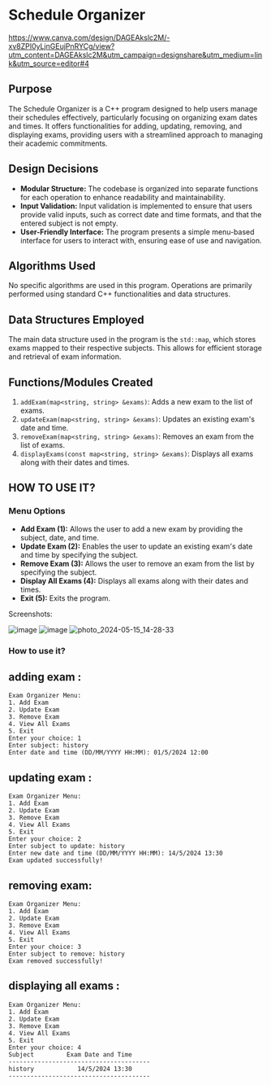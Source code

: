 # Schedule Organizer

https://www.canva.com/design/DAGEAkslc2M/-xv8ZPI0yLjnGEujPnRYCg/view?utm_content=DAGEAkslc2M&utm_campaign=designshare&utm_medium=link&utm_source=editor#4

## Purpose
The Schedule Organizer is a C++ program designed to help users manage their schedules effectively, particularly focusing on organizing exam dates and times. It offers functionalities for adding, updating, removing, and displaying exams, providing users with a streamlined approach to managing their academic commitments.

## Design Decisions
- **Modular Structure:** The codebase is organized into separate functions for each operation to enhance readability and maintainability.
- **Input Validation:** Input validation is implemented to ensure that users provide valid inputs, such as correct date and time formats, and that the entered subject is not empty.
- **User-Friendly Interface:** The program presents a simple menu-based interface for users to interact with, ensuring ease of use and navigation.

## Algorithms Used
No specific algorithms are used in this program. Operations are primarily performed using standard C++ functionalities and data structures.

## Data Structures Employed
The main data structure used in the program is the `std::map`, which stores exams mapped to their respective subjects. This allows for efficient storage and retrieval of exam information.

## Functions/Modules Created
1. `addExam(map<string, string> &exams)`: Adds a new exam to the list of exams.
2. `updateExam(map<string, string> &exams)`: Updates an existing exam's date and time.
3. `removeExam(map<string, string> &exams)`: Removes an exam from the list of exams.
4. `displayExams(const map<string, string> &exams)`: Displays all exams along with their dates and times.

## HOW TO USE IT?

### Menu Options
- **Add Exam (1):** Allows the user to add a new exam by providing the subject, date, and time.
- **Update Exam (2):** Enables the user to update an existing exam's date and time by specifying the subject.
- **Remove Exam (3):** Allows the user to remove an exam from the list by specifying the subject.
- **Display All Exams (4):** Displays all exams along with their dates and times.
- **Exit (5):** Exits the program.


Screenshots:

![image](https://github.com/akylaijumana/Schedule-Organizer/assets/150505438/9e210305-e92c-4755-9864-a17fefaf836f)
![image](https://github.com/akylaijumana/Schedule-Organizer/assets/150505438/7051c0e1-77d4-4b33-9710-2a50d7ffb392)
![photo_2024-05-15_14-28-33](https://github.com/akylaijumana/Schedule-Organizer/assets/150505438/0bed16d5-dc6c-45df-b399-05ee6890baac)
### How to use it?

## adding exam :
```
Exam Organizer Menu:
1. Add Exam
2. Update Exam
3. Remove Exam
4. View All Exams
5. Exit
Enter your choice: 1
Enter subject: history
Enter date and time (DD/MM/YYYY HH:MM): 01/5/2024 12:00
```
## updating exam :
```
Exam Organizer Menu:
1. Add Exam
2. Update Exam
3. Remove Exam
4. View All Exams
5. Exit
Enter your choice: 2
Enter subject to update: history
Enter new date and time (DD/MM/YYYY HH:MM): 14/5/2024 13:30
Exam updated successfully!
```
## removing exam:
```
Exam Organizer Menu:
1. Add Exam
2. Update Exam
3. Remove Exam
4. View All Exams
5. Exit
Enter your choice: 3
Enter subject to remove: history
Exam removed successfully!

```
## displaying all exams :
 ```
Exam Organizer Menu:
1. Add Exam
2. Update Exam
3. Remove Exam
4. View All Exams
5. Exit
Enter your choice: 4
Subject         Exam Date and Time
---------------------------------------
history            14/5/2024 13:30
---------------------------------------
```



